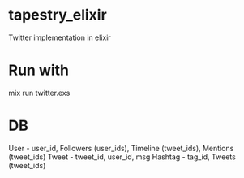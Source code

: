 # tapestry_elixir
Twitter implementation in elixir

# Run with
mix run twitter.exs

# DB
User - user_id, Followers (user_ids), Timeline (tweet_ids), Mentions (tweet_ids)
Tweet - tweet_id, user_id, msg
Hashtag - tag_id, Tweets (tweet_ids)